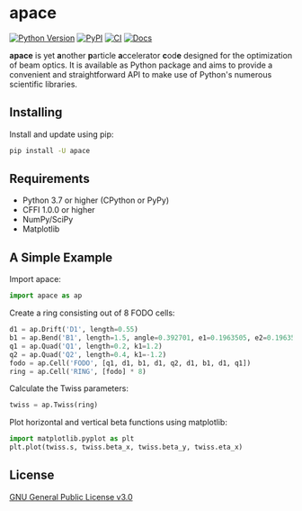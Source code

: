 # apace
[![Python Version](https://img.shields.io/pypi/pyversions/apace)](https://pypi.org/project/apace/)
[![PyPI](https://img.shields.io/pypi/v/apace.svg)](https://pypi.org/project/apace/)
[![CI](https://github.com/andreasfelix/apace/workflows/CI/badge.svg)](https://github.com/andreasfelix/apace/actions?query=workflow%3ACI)
[![Docs](https://readthedocs.org/projects/apace/badge/?version=docs)](https://apace.readthedocs.io/en/docs/)

**apace** is yet **a**nother **p**article **a**ccelerator **c**od**e** designed for the optimization of beam optics. It is available as Python package and aims to provide a convenient and straightforward API to make use of Python's numerous scientific libraries.




## Installing
Install and update using pip:

```sh
pip install -U apace
```

## Requirements
- Python 3.7 or higher (CPython or PyPy)
- CFFI 1.0.0 or higher
- NumPy/SciPy
- Matplotlib


## A Simple Example
Import apace:
```python
import apace as ap
```

Create a ring consisting out of 8 FODO cells:
```python
d1 = ap.Drift('D1', length=0.55)
b1 = ap.Bend('B1', length=1.5, angle=0.392701, e1=0.1963505, e2=0.1963505)
q1 = ap.Quad('Q1', length=0.2, k1=1.2)
q2 = ap.Quad('Q2', length=0.4, k1=-1.2)
fodo = ap.Cell('FODO', [q1, d1, b1, d1, q2, d1, b1, d1, q1])
ring = ap.Cell('RING', [fodo] * 8)
```
 
Calculate the Twiss parameters:
```python
twiss = ap.Twiss(ring)
```


Plot horizontal and vertical beta functions using matplotlib:
```python
import matplotlib.pyplot as plt
plt.plot(twiss.s, twiss.beta_x, twiss.beta_y, twiss.eta_x)
```

## License
[GNU General Public License v3.0](https://github.com/andreasfelix/apace/blob/master/LICENSE)

